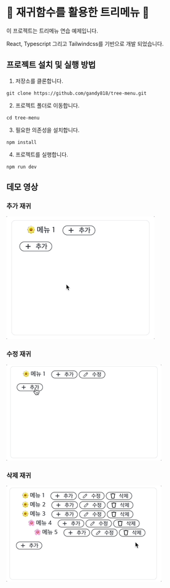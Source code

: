 # 🌳 재귀함수를 활용한 트리메뉴 🌳

이 프로젝트는 트리메뉴 연습 예제입니다.

React, Typescript 그리고 Tailwindcss를 기반으로 개발 되었습니다.

## 프로젝트 설치 및 실행 방법

1. 저장소를 클론합니다.

```
git clone https://github.com/gandy818/tree-menu.git
```

2. 프로젝트 폴더로 이동합니다.

```
cd tree-menu
```

3. 필요한 의존성을 설치합니다.

```
npm install
```

4. 프로젝트를 실행합니다.

```
npm run dev
```

## 데모 영상

### 추가 재귀

![데모](추가재귀.gif)

### 수정 재귀

![데모](수정재귀.gif)

### 삭제 재귀

![데모](삭제재귀.gif)
